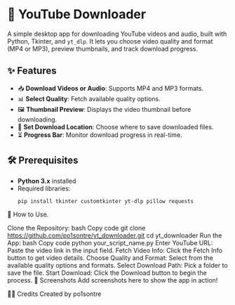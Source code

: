 # 🎥 YouTube Downloader

A simple desktop app for downloading YouTube videos and audio, built with Python, Tkinter, and `yt_dlp`. It lets you choose video quality and format (MP4 or MP3), preview thumbnails, and track download progress.

## ✨ Features
- 📥 **Download Videos or Audio**: Supports MP4 and MP3 formats.
- 📊 **Select Quality**: Fetch available quality options.
- 🖼️ **Thumbnail Preview**: Displays the video thumbnail before downloading.
- 📁 **Set Download Location**: Choose where to save downloaded files.
- ⏳ **Progress Bar**: Monitor download progress in real-time.

## 🛠️ Prerequisites
- **Python 3.x** installed
- Required libraries:
   ```bash
   pip install tkinter customtkinter yt-dlp pillow requests
🚀 How to Use.

Clone the Repository:
bash
Copy code
git clone https://github.com/po1sontre/yt_downloader.git
cd yt_downloader
Run the App:
bash
Copy code
python your_script_name.py
Enter YouTube URL:
Paste the video link in the input field.
Fetch Video Info:
Click the Fetch Info button to get video details.
Choose Quality and Format:
Select from the available quality options and formats.
Select Download Path:
Pick a folder to save the file.
Start Download:
Click the Download button to begin the process.
🎨 Screenshots
Add screenshots here to show the app in action!

👨‍💻 Credits
Created by po1sontre

